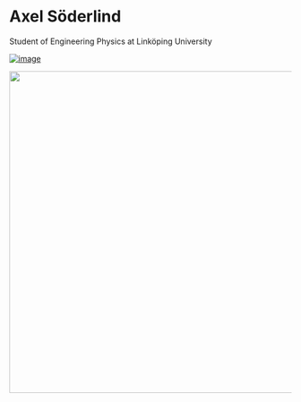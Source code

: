 <h1>Axel Söderlind</h1>
<p>Student of Engineering Physics at Linköping University</p>

[![image](https://img.shields.io/badge/LinkedIn-0077B5?style=for-the-badge&logo=linkedin&logoColor=white)](https://www.linkedin.com/in/axel-söderlind-4861ab1ba/)

<img width="575px" src="https://github-readme-stats.vercel.app/api?username=asoderlind&theme=dark&show_icons=true&count_private=true" />
<!--
**asoderlind/asoderlind** is a ✨ _special_ ✨ repository because its `README.md` (this file) appears on your GitHub profile.

Here are some ideas to get you started:

- 🔭 I’m currently working on ...
- 🌱 I’m currently learning ...
- 👯 I’m looking to collaborate on ...
- 🤔 I’m looking for help with ...
- 💬 Ask me about ...
- 📫 How to reach me: ...
- 😄 Pronouns: ...
- ⚡ Fun fact: ...
-->
